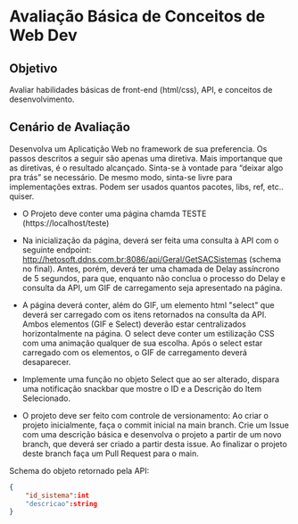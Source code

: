 # Avaliação Básica de Conceitos de Web Dev

## Objetivo
Avaliar habilidades básicas de front-end (html/css), API, e conceitos de desenvolvimento. 


## Cenário de Avaliação
Desenvolva um Aplicatição Web no framework de sua preferencia. Os passos descritos a seguir são apenas uma diretiva. Mais importanque que as diretivas, é o resultado alcançado. Sinta-se à vontade para “deixar algo pra trás” se necessário. De mesmo modo, sinta-se livre para implementações extras. Podem ser usados quantos pacotes, libs, ref, etc.. quiser.

- O Projeto deve conter uma página chamda TESTE (https://localhost/teste)

- Na inicialização da página, deverá ser feita uma consulta à API com o seguinte endpoint: http://hetosoft.ddns.com.br:8086/api/Geral/GetSACSistemas (schema no final). 
Antes, porém, deverá ter uma chamada de Delay assíncrono de 5 segundos, para que, enquanto não conclua o processo do Delay e consulta da API, um GIF de carregamento seja apresentado na página.

- A página deverá conter, além do GIF, um elemento html "select"  que deverá ser carregado com os itens retornados na consulta da API. 
Ambos elementos (GIF e Select) deverão estar centralizados horizontalmente na página. 
O select deve conter um estilização CSS com uma animação qualquer de sua escolha.
Após o select estar carregado com os elementos, o GIF de carregamento deverá desaparecer.
	
- Implemente uma função no objeto Select que ao ser alterado, dispara uma notificação snackbar que mostre o ID e a Descrição do Item Selecionado.

- O projeto deve ser feito com controle de versionamento:
Ao criar o projeto inicialmente, faça o commit inicial na main branch. Crie um Issue com uma descrição básica e desenvolva o projeto a partir de um novo branch, que deverá ser criado a partir desta issue. Ao finalizar o projeto deste branch faça um Pull Request para o main.


Schema do objeto retornado pela API:
``` json
{
	"id_sistema":int
	"descricao":string
}
```
